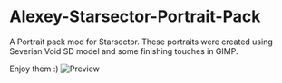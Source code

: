 # Alexey-Starsector-Portrait-Pack
A Portrait pack mod for Starsector. 
These portraits were created using Severian Void SD model and some finishing touches in GIMP.

Enjoy them :)
![Preview](https://user-images.githubusercontent.com/1359583/205524426-37dc6b8c-6532-4acb-8300-3fd7f278503d.png)
